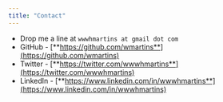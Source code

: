 ```yaml
---
title: "Contact"
---
```

- Drop me a line at `wwwhmartins at gmail dot com`
- GitHub - [**https://github.com/wmartins**](https://github.com/wmartins)
- Twitter - [**https://twitter.com/wwwhmartins**](https://twitter.com/wwwhmartins)
- LinkedIn - [**https://www.linkedin.com/in/wwwhmartins**](https://www.linkedin.com/in/wwwhmartins)

